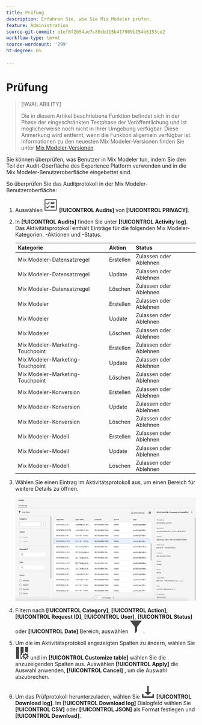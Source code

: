 ```yaml
---
title: Prüfung
description: Erfahren Sie, wie Sie Mix Modeler prüfen.
feature: Administration
source-git-commit: e1ef6f2b54ae7c80cb115b417909b154b6153ce2
workflow-type: tm+mt
source-wordcount: '299'
ht-degree: 6%

---
```


# Prüfung

>[!AVAILABILITY]
>
>Die in diesem Artikel beschriebene Funktion befindet sich in der Phase der eingeschränkten Testphase der Veröffentlichung und ist möglicherweise noch nicht in Ihrer Umgebung verfügbar. Diese Anmerkung wird entfernt, wenn die Funktion allgemein verfügbar ist. Informationen zu den neuesten Mix Modeler-Versionen finden Sie unter [Mix Modeler-Versionen](/help/releases/latest.md).

Sie können überprüfen, was Benutzer in Mix Modeler tun, indem Sie den Teil der Audit-Oberfläche des Experience Platform verwenden und in die Mix Modeler-Benutzeroberfläche eingebettet sind.

So überprüfen Sie das Auditprotokoll in der Mix Modeler-Benutzeroberfläche:

1. Auswählen ![Aufgabenliste](../assets/icons/TaskList.svg) **[!UICONTROL Audits]** von **[!UICONTROL PRIVACY]**.

1. In **[!UICONTROL Audits]** finden Sie unter **[!UICONTROL Activity log]**. Das Aktivitätsprotokoll enthält Einträge für die folgenden Mix Modeler-Kategorien, -Aktionen und -Status.

   | Kategorie | Aktion | Status |
   |---|---|---|
   | Mix Modeler-Datensatzregel | Erstellen | Zulassen oder Ablehnen |
   | Mix Modeler-Datensatzregel | Update | Zulassen oder Ablehnen |
   | Mix Modeler-Datensatzregel | Löschen | Zulassen oder Ablehnen |
   | Mix Modeler | Erstellen | Zulassen oder Ablehnen |
   | Mix Modeler | Update | Zulassen oder Ablehnen |
   | Mix Modeler | Löschen | Zulassen oder Ablehnen |
   | Mix Modeler-Marketing-Touchpoint | Erstellen | Zulassen oder Ablehnen |
   | Mix Modeler-Marketing-Touchpoint | Update | Zulassen oder Ablehnen |
   | Mix Modeler-Marketing-Touchpoint | Löschen | Zulassen oder Ablehnen |
   | Mix Modeler-Konversion | Erstellen | Zulassen oder Ablehnen |
   | Mix Modeler-Konversion | Update | Zulassen oder Ablehnen |
   | Mix Modeler-Konversion | Löschen | Zulassen oder Ablehnen |
   | Mix Modeler-Modell | Erstellen | Zulassen oder Ablehnen |
   | Mix Modeler-Modell | Update | Zulassen oder Ablehnen |
   | Mix Modeler-Modell | Löschen | Zulassen oder Ablehnen |

1. Wählen Sie einen Eintrag im Aktivitätsprotokoll aus, um einen Bereich für weitere Details zu öffnen.

   ![Mix Modeler Audit](../assets/mix-modeler-audit.png)

1. Filtern nach **[!UICONTROL Category]**, **[!UICONTROL Action]**, **[!UICONTROL Request ID]**, **[!UICONTROL User]**, **[!UICONTROL Status]** oder **[!UICONTROL Date]** Bereich, auswählen ![Filter](../assets/icons/Filter.svg).

1. Um die im Aktivitätsprotokoll angezeigten Spalten zu ändern, wählen Sie ![Spalten](../assets/icons/ColumnSetting.svg) und im **[!UICONTROL Customize table]** wählen Sie die anzuzeigenden Spalten aus. Auswählen **[!UICONTROL Apply]** die Auswahl anwenden, **[!UICONTROL Cancel]** , um die Auswahl abzubrechen.

1. Um das Prüfprotokoll herunterzuladen, wählen Sie ![Herunterladen](../assets/icons/Download.svg) **[!UICONTROL Download log]**. Im **[!UICONTROL Download log]** Dialogfeld wählen Sie **[!UICONTROL CSV]** oder **[!UICONTROL JSON]** als Format festlegen und **[!UICONTROL Download]**.

